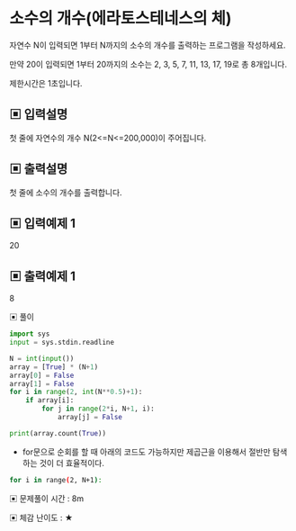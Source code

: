 # 소수의 개수(에라토스테네스의 체)

자연수 N이 입력되면 1부터 N까지의 소수의 개수를 출력하는 프로그램을 작성하세요.

만약 20이 입력되면 1부터 20까지의 소수는 2, 3, 5, 7, 11, 13, 17, 19로 총 8개입니다.

제한시간은 1초입니다.

## ▣ 입력설명

첫 줄에 자연수의 개수 N(2<=N<=200,000)이 주어집니다.

## ▣ 출력설명

첫 줄에 소수의 개수를 출력합니다.

## ▣ 입력예제 1

20

## ▣ 출력예제 1

8

▣ 풀이

```python
import sys
input = sys.stdin.readline

N = int(input())
array = [True] * (N+1)
array[0] = False
array[1] = False
for i in range(2, int(N**0.5)+1):
    if array[i]:
        for j in range(2*i, N+1, i):
            array[j] = False

print(array.count(True))
```

- for문으로 순회를 할 때 아래의 코드도 가능하지만 제곱근을 이용해서 절반만 탐색하는 것이 더 효율적이다.

```bash
for i in range(2, N+1):
```

▣ 문제풀이 시간 : 8m

▣ 체감 난이도 : ★
